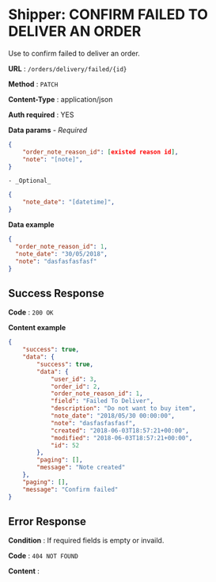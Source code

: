 # Shipper: CONFIRM FAILED TO DELIVER AN ORDER

Use to confirm failed to deliver an order.

**URL** : `/orders/delivery/failed/{id}`

**Method** : `PATCH`

**Content-Type** : application/json

**Auth required** : YES

**Data params**
    - _Required_

```json
{
    "order_note_reason_id": [existed reason id],
    "note": "[note]",
}
```
	- _Optional_

```json
{
    "note_date": "[datetime]",
}
```

**Data example**

```json
{
  "order_note_reason_id": 1,
  "note_date": "30/05/2018",
  "note": "dasfasfasfasf"
}
```

## Success Response

**Code** : `200 OK`

**Content example**

```json
{
    "success": true,
    "data": {
        "success": true,
        "data": {
            "user_id": 3,
            "order_id": 2,
            "order_note_reason_id": 1,
            "field": "Failed To Deliver",
            "description": "Do not want to buy item",
            "note_date": "2018/05/30 00:00:00",
            "note": "dasfasfasfasf",
            "created": "2018-06-03T18:57:21+00:00",
            "modified": "2018-06-03T18:57:21+00:00",
            "id": 52
        },
        "paging": [],
        "message": "Note created"
    },
    "paging": [],
    "message": "Confirm failed"
}
```

## Error Response

**Condition** : If required fields is empty or invaild.

**Code** : `404 NOT FOUND`

**Content** :

```json

```